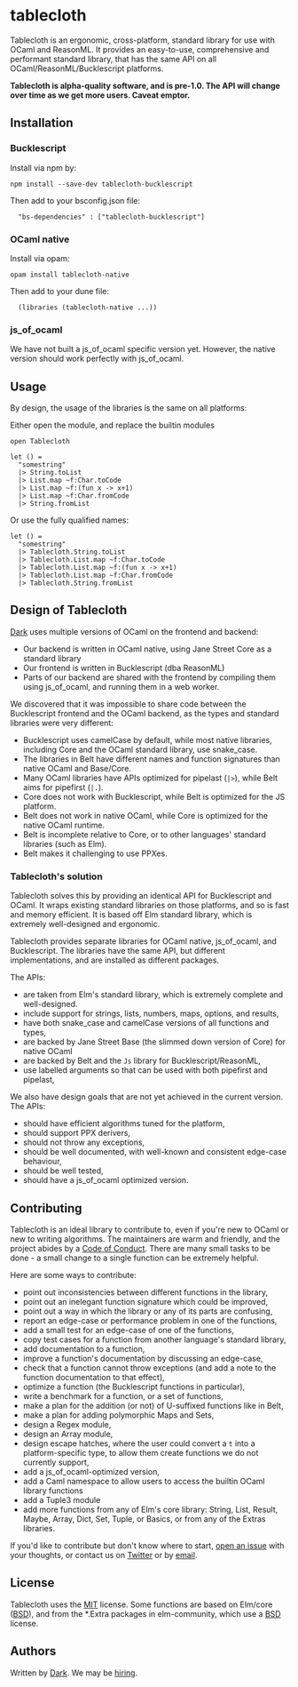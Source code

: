 # tablecloth

Tablecloth is an ergonomic, cross-platform, standard library for use with OCaml
and ReasonML. It provides an easy-to-use, comprehensive and performant standard
library, that has the same API on all OCaml/ReasonML/Bucklescript platforms.

**Tablecloth is alpha-quality software, and is pre-1.0. The API will change
over time as we get more users. Caveat emptor.**

## Installation

### Bucklescript

Install via npm by:

`npm install --save-dev tablecloth-bucklescript`

Then add to your bsconfig.json file:

`  "bs-dependencies" : ["tablecloth-bucklescript"]`

### OCaml native

Install via opam:

`opam install tablecloth-native`

Then add to your dune file:

`  (libraries (tablecloth-native ...))`

### js_of_ocaml

We have not built a js\_of\_ocaml specific version yet. However, the native version should work perfectly with js\_of\_ocaml.

## Usage

By design, the usage of the libraries is the same on all platforms:

Either open the module, and replace the builtin modules
```
open Tablecloth

let () =
  "somestring"
  |> String.toList
  |> List.map ~f:Char.toCode
  |> List.map ~f:(fun x -> x+1)
  |> List.map ~f:Char.fromCode
  |> String.fromList
```

Or use the fully qualified names:
```
let () =
  "somestring"
  |> Tablecloth.String.toList
  |> Tablecloth.List.map ~f:Char.toCode
  |> Tablecloth.List.map ~f:(fun x -> x+1)
  |> Tablecloth.List.map ~f:Char.fromCode
  |> Tablecloth.String.fromList
```


## Design of Tablecloth

[Dark](https://darklang.com) uses multiple versions of OCaml on the frontend
and backend:
- Our backend is written in OCaml native, using Jane Street Core as a standard
  library
- Our frontend is written in Bucklescript (dba ReasonML)
- Parts of our backend are shared with the frontend by compiling them using
  js\_of\_ocaml, and running them in a web worker.

We discovered that it was impossible to share code between the Bucklescript
frontend and the OCaml backend, as the types and standard libraries were very
different:
- Bucklescript uses camelCase by default, while most native libraries,
  including Core and the OCaml standard library, use snake\_case.
- The libraries in Belt have different names and function signatures than
  native OCaml and Base/Core.
- Many OCaml libraries have APIs optimized for pipelast (`|>`), while Belt aims
  for pipefirst (`|.`). 
- Core does not work with Bucklescript, while Belt is optimized for the JS
  platform.
- Belt does not work in native OCaml, while Core is optimized for the native
  OCaml runtime.
- Belt is incomplete relative to Core, or to other languages' standard
  libraries (such as Elm).
- Belt makes it challenging to use PPXes.


### Tablecloth's solution

Tablecloth solves this by providing an identical API for Bucklescript and
OCaml. It wraps existing standard libraries on those platforms, and so is fast
and memory efficient. It is based off Elm standard library, which is extremely
well-designed and ergonomic.

Tablecloth provides separate libraries for OCaml native, js\_of\_ocaml, and
Bucklescript. The libraries have the same API, but different implementations,
and are installed as different packages.

The APIs:
- are taken from Elm's standard library, which is extremely complete and
  well-designed.
- include support for strings, lists, numbers, maps, options, and results,
- have both snake\_case and camelCase versions of all functions and types,
- are backed by Jane Street Base (the slimmed down version of Core) for native
  OCaml
- are backed by Belt and the `Js` library for Bucklescript/ReasonML,
- use labelled arguments so that can be used with both pipefirst and pipelast,

We also have design goals that are not yet achieved in the current version. The APIs:
- should have efficient algorithms tuned for the platform,
- should support PPX derivers,
- should not throw any exceptions,
- should be well documented, with well-known and consistent edge-case behaviour,
- should be well tested,
- should have a js\_of\_ocaml optimized version.


## Contributing

Tablecloth is an ideal library to contribute to, even if you're new to OCaml or
new to writing algorithms. The maintainers are warm and friendly, and the
project abides by a [Code of Conduct](./CODE_OF_CONDUCT.md). There are many
small tasks to be done - a small change to a single function can be extremely
helpful.

Here are some ways to contribute:
- point out inconsistencies between different functions in the library,
- point out an inelegant function signature which could be improved,
- point out a way in which the library or any of its parts are confusing,
- report an edge-case or performance problem in one of the functions,
- add a small test for an edge-case of one of the functions,
- copy test cases for a function from another language's standard library,
- add documentation to a function,
- improve a function's documentation by discussing an edge-case,
- check that a function cannot throw exceptions (and add a note to the function
  documentation to that effect),
- optimize a function (the Bucklescript functions in particular),
- write a benchmark for a function, or a set of functions,
- make a plan for the addition (or not) of U-suffixed functions like in Belt,
- make a plan for adding polymorphic Maps and Sets,
- design a Regex module,
- design an Array module,
- design escape hatches, where the user could convert a `t` into a
  platform-specific type, to allow them create functions we do not currently
  support,
- add a js\_of\_ocaml-optimized version,
- add a Caml namespace to allow users to access the builtin OCaml library
  functions
- add a Tuple3 module
- add more functions from any of Elm's core library: String, List, Result,
  Maybe, Array, Dict, Set, Tuple, or Basics, or from any of the Extras
  libraries.

If you'd like to contribute but don't know where to start, [open an
issue](https://github.com/darklang/tablecloth/issues/new) with your thoughts,
or contact us on [Twitter](https://twitter.com/paulbiggar) or by
[email](mailto:paul.biggar@gmail.com).

## License

Tablecloth uses the [MIT](./LICENSE) license. Some functions are based on
Elm/core ([BSD](https://github.com/elm/core/blob/1.0.0/LICENSE)), and from the
\*.Extra packages in elm-community, which use a
[BSD](https://github.com/elm-community/string-extra/blob/master/LICENSE)
license.

## Authors

Written by [Dark](https://darklang.com). We may be [hiring](https://darklang.com/careers).


